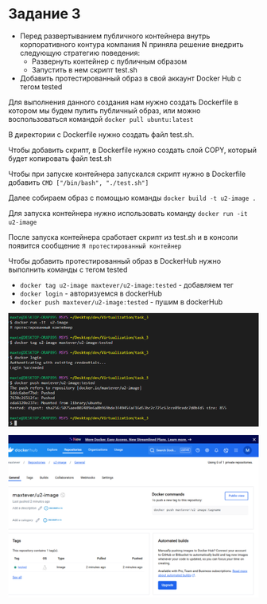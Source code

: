 # Задание 3

- Перед развертыванием публичного  контейнера внутрь корпоративного контура компания N приняла решение внедрить  следующую стратегию поведения:  
	- Развернуть контейнер с публичным образом  
	- Запустить в нем скрипт test.sh  
- Добавить протестированный образ в свой аккаунт  Docker Hub с тегом tested


Для выполнения данного создания нам нужно создать Dockerfile в котором мы будем пулить публичный образ, или можно воспользоваться командой `docker pull ubuntu:latest`

В директории с Dockerfile нужно создать файл test.sh.

Чтобы добавить скрипт, в Dockerfile нужно создать слой COPY, который будет копировать файл test.sh

Чтобы при запуске контейнера запускался скрипт нужно в Dockerfile добавить `CMD ["/bin/bash", "./test.sh"]`

Далее собираем образ с помощью команды `docker build -t u2-image .`

Для запуска контейнера нужно использовать команду `docker run -it  u2-image`

После запуска контейнера сработает скрипт из test.sh и в консоли появится сообщение `Я протестированный контейнер` 


Чтобы добавить протестированный образ в DockerHub нужно выполнить команды с тегом tested
- `docker tag u2-image maxtever/u2-image:tested` - добавляем тег 
- `docker login` - авторизуемся в dockerHub
- `docker push maxtever/u2-image:tested` - пушим в dockerHub

![Консоль](img/p1.png)

![DockerHub](img/p2.png)